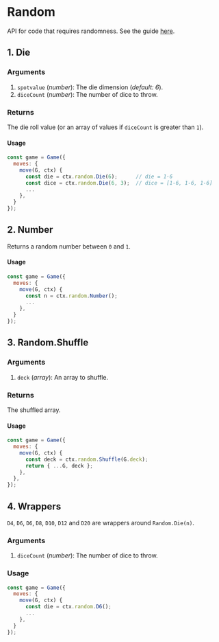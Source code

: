 # Random

API for code that requires randomness. See the guide [here](random.md).

## 1. Die

### Arguments

1. `spotvalue` (_number_): The die dimension (_default: 6_).
2. `diceCount` (_number_): The number of dice to throw.

### Returns

The die roll value (or an array of values if `diceCount` is greater than `1`).

#### Usage

```js
const game = Game({
  moves: {
    move(G, ctx) {
      const die = ctx.random.Die(6);      // die = 1-6
      const dice = ctx.random.Die(6, 3);  // dice = [1-6, 1-6, 1-6]
      ...
    },
  }
});
```

## 2. Number

Returns a random number between `0` and `1`.

#### Usage

```js
const game = Game({
  moves: {
    move(G, ctx) {
      const n = ctx.random.Number();
      ...
    },
  }
});
```

## 3. Random.Shuffle

### Arguments

1. `deck` (_array_): An array to shuffle.

### Returns

The shuffled array.

#### Usage

```js
const game = Game({
  moves: {
    move(G, ctx) {
      const deck = ctx.random.Shuffle(G.deck);
      return { ...G, deck };
    },
  },
});
```

## 4. Wrappers

`D4`, `D6`, `D6`, `D8`, `D10`, `D12` and `D20` are wrappers around
`Random.Die(n)`.

### Arguments

1. `diceCount` (_number_): The number of dice to throw.

### Usage

```js
const game = Game({
  moves: {
    move(G, ctx) {
      const die = ctx.random.D6();
      ...
    },
  }
});
```
